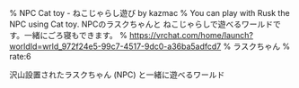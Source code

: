 % NPC Cat toy - ねこじゃらし遊び by kazmac
% You can play with Rusk the NPC using Cat toy․ NPCのラスクちゃんと ねこじゃらしで遊べるワールドです。一緒にごろ寝もできます。
% https://vrchat.com/home/launch?worldId=wrld_972f24e5-99c7-4517-9dc0-a36ba5adfcd7
% ラスクちゃん
% rate:6

沢山設置されたラスクちゃん (NPC) と一緒に遊べるワールド
